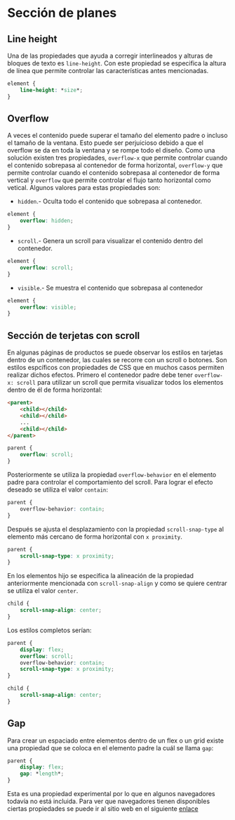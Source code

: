 # Sección de planes

## Line height

Una de las propiedades que ayuda a corregir interlineados y alturas de bloques de texto es `line-height`. Con este propiedad se especifica la altura de línea que permite controlar las características antes mencionadas.

~~~css
element {
    line-height: *size*;
}
~~~

## Overflow

A veces el contenido puede superar el tamaño del elemento padre o incluso el tamaño de la ventana. Esto puede ser perjuicioso debido a que el overflow se da en toda la ventana y se rompe todo el diseño. Como una solución existen tres propiedades, `overflow-x` que permite controlar cuando el contenido sobrepasa al contenedor de forma horizontal, `overflow-y` que permite controlar cuando el contenido sobrepasa al contenedor de forma vertical y `overflow` que permite controlar el flujo tanto horizontal como vetical. Algunos valores para estas propiedades son:

- `hidden`.- Oculta todo el contenido que sobrepasa al contenedor.

~~~css
element {
    overflow: hidden;
}
~~~

- `scroll`.- Genera un scroll para visualizar el contenido dentro del contenedor.

~~~css
element {
    overflow: scroll;
}
~~~

- `visible`.- Se muestra el contenido que sobrepasa al contenedor

~~~css
element {
    overflow: visible;
}
~~~

## Sección de terjetas con scroll

En algunas páginas de productos se puede observar los estilos en tarjetas dentro de un contenedor, las cuales se recorre con un scroll o botones. Son estilos espcíficos con propiedades de CSS que en muchos casos permiten realizar dichos efectos. Primero el contenedor padre debe tener `overflow-x: scroll` para utilizar un scroll que permita visualizar todos los elementos dentro de él de forma horizontal:

~~~html
<parent>
    <child></child>
    <child></child>
    ...
    <child></child>
</parent>
~~~

~~~css
parent {
    overflow: scroll;
}
~~~

Posteriormente se utiliza la propiedad `overflow-behavior` en el elemento padre para controlar el comportamiento del scroll. Para lograr el efecto deseado se utiliza el valor `contain`:

~~~css
parent {
    overflow-behavior: contain;
}
~~~

Después se ajusta el desplazamiento con la propiedad `scroll-snap-type` al elemento más cercano de forma horizontal con `x proximity`.

~~~css
parent {
    scroll-snap-type: x proximity;
}
~~~

En los elementos hijo se especifica la alineación de la propiedad anteriormente mencionada con `scroll-snap-align` y como se quiere centrar se utiliza el valor `center`.

~~~css
child {
    scroll-snap-align: center;
}
~~~

Los estilos completos serían:

~~~css
parent {
    display: flex;
    overflow: scroll;
    overflow-behavior: contain;
    scroll-snap-type: x proximity;
}

child {
    scroll-snap-align: center;
}
~~~

## Gap

Para crear un espaciado entre elementos dentro de un flex o un grid existe una propiedad que se coloca en el elemento padre la cuál se llama `gap`:

~~~css
parent {
    display: flex;
    gap: *length*;
}
~~~

Esta es una propiedad experimental por lo que en algunos navegadores todavía no está incluida. Para ver que navegadores tienen disponibles ciertas propiedades se puede ir al sitio web en el siguiente [enlace](https://caniuse.com/)
